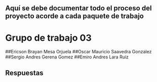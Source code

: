 ## Aquí se debe  documentar todo el proceso del proyecto acorde a cada paquete de trabajo

# Grupo de trabajo 03

##Ericson Brayan Mesa Orjuela
##Oscar Mauricio Saavedra Gonzalez
##Sergio Andres Gerena Gomez
##Emiro Andres Lara Ruiz

## Respuestas
